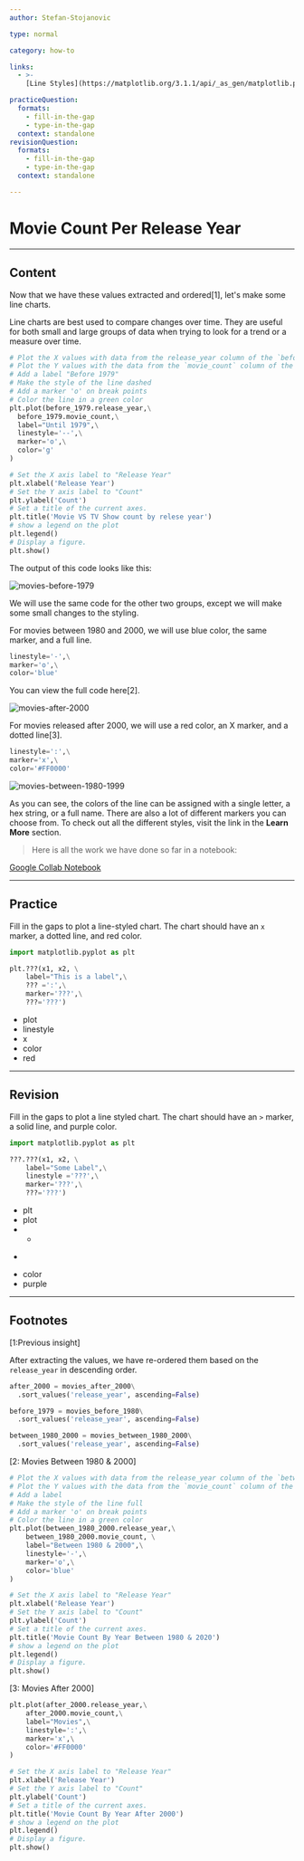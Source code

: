 ```yaml
---
author: Stefan-Stojanovic

type: normal

category: how-to

links:
  - >-
    [Line Styles](https://matplotlib.org/3.1.1/api/_as_gen/matplotlib.pyplot.plot.html){documentation}

practiceQuestion:
  formats:
    - fill-in-the-gap
    - type-in-the-gap
  context: standalone
revisionQuestion:
  formats:
    - fill-in-the-gap
    - type-in-the-gap
  context: standalone

---
```


# Movie Count Per Release Year

---
## Content

Now that we have these values extracted and ordered[1], let's make some line charts.

Line charts are best used to compare changes over time. They are useful for both small and large groups of data when trying to look for a trend or a measure over time.

```python
# Plot the X values with data from the release_year column of the `before_1979` df,
# Plot the Y values with the data from the `movie_count` column of the `before_1979` df,
# Add a label "Before 1979"
# Make the style of the line dashed
# Add a marker 'o' on break points
# Color the line in a green color
plt.plot(before_1979.release_year,\
  before_1979.movie_count,\
  label="Until 1979",\
  linestyle='--',\
  marker='o',\
  color='g'
)

# Set the X axis label to "Release Year"
plt.xlabel('Release Year')
# Set the Y axis label to "Count"
plt.ylabel('Count')
# Set a title of the current axes.
plt.title('Movie VS TV Show count by relese year')
# show a legend on the plot
plt.legend()
# Display a figure.
plt.show()
```

The output of this code looks like this:

![movies-before-1979](https://img.enkipro.com/22e7c709119de6a088cbd0cd89a88d4c.png)

We will use the same code for the other two groups, except we will make some small changes to the styling.

For movies between 1980 and 2000, we will use blue color, the same marker, and a full line.

```python
linestyle='-',\
marker='o',\
color='blue'
```

You can view the full code here[2].

![movies-after-2000](https://img.enkipro.com/1c7a7a522724ac61443c3806ca4abf33.png)

For movies released after 2000, we will use a red color, an X marker, and a dotted line[3].

```python
linestyle=':',\
marker='x',\
color='#FF0000'
```

![movies-between-1980-1999](https://img.enkipro.com/998ce9deaacc3485cb8d967915196c51.png)

As you can see, the colors of the line can be assigned with a single letter, a hex string, or a full name. There are also a lot of different markers you can choose from. To check out all the different styles, visit the link in the **Learn More** section.

> Here is all the work we have done so far in a notebook:

[Google Collab Notebook](https://colab.research.google.com/drive/1v69QDwPVvbS3BMxlG4cAZIoDGh0I8l-R?usp=sharing)

---

## Practice

Fill in the gaps to plot a line-styled chart. The chart should have an `x` marker, a dotted line, and red color.

```python
import matplotlib.pyplot as plt

plt.???(x1, x2, \
    label="This is a label",\
    ??? =':',\
    marker='???',\
    ???='???')
```


- plot
- linestyle
- x
- color
- red

---

## Revision

Fill in the gaps to plot a line styled chart. The chart should have an `>` marker, a solid line, and purple color.

```python
import matplotlib.pyplot as plt

???.???(x1, x2, \
    label="Some Label",\
    linestyle ='???',\
    marker='???',\
    ???='???')
```

- plt
- plot
- -
- >
- color
- purple

---

## Footnotes

[1:Previous insight]

After extracting the values, we have re-ordered them based on the `release_year` in descending order.
```python
after_2000 = movies_after_2000\
  .sort_values('release_year', ascending=False)

before_1979 = movies_before_1980\
  .sort_values('release_year', ascending=False)

between_1980_2000 = movies_between_1980_2000\
  .sort_values('release_year', ascending=False)
```

[2: Movies Between 1980 & 2000]
```python
# Plot the X values with data from the release_year column of the `between_1980_2000` df,
# Plot the Y values with the data from the `movie_count` column of the `between_1980_2000` df,
# Add a label
# Make the style of the line full
# Add a marker 'o' on break points
# Color the line in a green color
plt.plot(between_1980_2000.release_year,\
    between_1980_2000.movie_count, \
    label="Between 1980 & 2000",\
    linestyle='-',\
    marker='o',\
    color='blue'
)

# Set the X axis label to "Release Year"
plt.xlabel('Release Year')
# Set the Y axis label to "Count"
plt.ylabel('Count')
# Set a title of the current axes.
plt.title('Movie Count By Year Between 1980 & 2020')
# show a legend on the plot
plt.legend()
# Display a figure.
plt.show()
```

[3: Movies After 2000]
```python
plt.plot(after_2000.release_year,\
    after_2000.movie_count,\
    label="Movies",\
    linestyle=':',\
    marker='x',\
    color='#FF0000'
)

# Set the X axis label to "Release Year"
plt.xlabel('Release Year')
# Set the Y axis label to "Count"
plt.ylabel('Count')
# Set a title of the current axes.
plt.title('Movie Count By Year After 2000')
# show a legend on the plot
plt.legend()
# Display a figure.
plt.show()
```